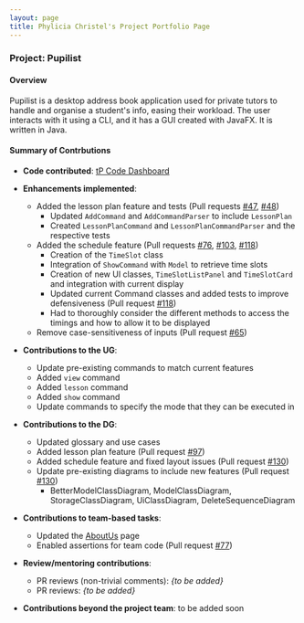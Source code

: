 ```yaml
---
layout: page
title: Phylicia Christel's Project Portfolio Page
---
```


### Project: Pupilist

#### Overview
Pupilist is a desktop address book application used for private tutors to handle and organise a student's info, easing their workload. The user interacts with it using a CLI, and it has a GUI created with JavaFX. It is written in Java.

#### Summary of Contrbutions

* **Code contributed**: [tP Code Dashboard](https://nus-cs2103-ay2223s1.github.io/tp-dashboard/?search=phyliciachristel&breakdown=true&sort=groupTitle&sortWithin=title&since=2022-09-16&timeframe=commit&mergegroup=&groupSelect=groupByRepos&checkedFileTypes=docs~functional-code~test-code~other)

* **Enhancements implemented**:
  * Added the lesson plan feature and tests (Pull requests [\#47](https://github.com/AY2223S1-CS2103T-W09-4/tp/pull/47), [\#48](https://github.com/AY2223S1-CS2103T-W09-4/tp/issues/48))
    * Updated `AddCommand` and `AddCommandParser` to include `LessonPlan`
    * Created `LessonPlanCommand` and `LessonPlanCommandParser` and the respective tests
  * Added the schedule feature (Pull requests [\#76](https://github.com/AY2223S1-CS2103T-W09-4/tp/pull/76), [\#103](https://github.com/AY2223S1-CS2103T-W09-4/tp/pull/103), [\#118](https://github.com/AY2223S1-CS2103T-W09-4/tp/pull/118))
    * Creation of the `TimeSlot` class
    * Integration of `ShowCommand` with `Model` to retrieve time slots
    * Creation of new UI classes, `TimeSlotListPanel` and `TimeSlotCard` and integration with current display
    * Updated current Command classes and added tests to improve defensiveness (Pull request [\#118](https://github.com/AY2223S1-CS2103T-W09-4/tp/pull/118))
    * Had to thoroughly consider the different methods to access the timings and how to allow it to be displayed
  * Remove case-sensitiveness of inputs (Pull request [\#65](https://github.com/AY2223S1-CS2103T-W09-4/tp/pull/65))

* **Contributions to the UG**:
  * Update pre-existing commands to match current features
  * Added `view` command
  * Added `lesson` command
  * Added `show` command
  * Update commands to specify the mode that they can be executed in

* **Contributions to the DG**:
  * Updated glossary and use cases
  * Added lesson plan feature (Pull request [\#97](https://github.com/AY2223S1-CS2103T-W09-4/tp/pull/97))
  * Added schedule feature and fixed layout issues (Pull request [\#130](https://github.com/AY2223S1-CS2103T-W09-4/tp/pull/130))
  * Update pre-existing diagrams to include new features (Pull request [\#130](https://github.com/AY2223S1-CS2103T-W09-4/tp/pull/130))
    * BetterModelClassDiagram, ModelClassDiagram, StorageClassDiagram, UiClassDiagram, DeleteSequenceDiagram

* **Contributions to team-based tasks**:
  * Updated the [AboutUs](https://ay2223s1-cs2103t-w09-4.github.io/tp/AboutUs.html) page 
  * Enabled assertions for team code (Pull request [\#77](https://github.com/AY2223S1-CS2103T-W09-4/tp/pull/77))

* **Review/mentoring contributions**:
  * PR reviews (non-trivial comments): _{to be added}_
  * PR reviews: _{to be added}_

* **Contributions beyond the project team**: to be added soon
